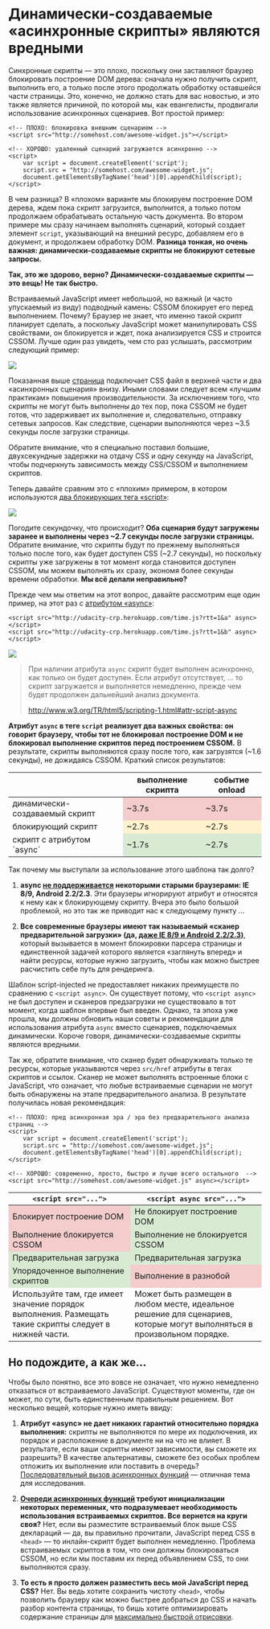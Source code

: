 # Динамически-создаваемые «асинхронные скрипты» являются вредными

Синхронные скрипты — это плохо, поскольку они заставляют браузер блокировать 
построение DOM дерева: сначала нужно получить скрипт, выполнить его, а только 
после этого продолжать обработку оставшейся части страницы. Это, конечно, не 
должно стать для вас новостью, и это также является причиной, по которой мы, 
как евангелисты, продвигали использование асинхронных сценариев. Вот простой 
пример:

    <!-- ПЛОХО: блокировка внешним сценарием -->
    <script src="http://somehost.com/awesome-widget.js"></script>
    
    <!-- ХОРОШО: удаленный сценарий загружается асинхронно -->
    <script>
        var script = document.createElement('script');
        script.src = "http://somehost.com/awesome-widget.js";
        document.getElementsByTagName('head')[0].appendChild(script);
    </script>

В чем разница? В «плохом» варианте мы блокируем построение DOM дерева, ждем 
пока скрипт загрузится, выполнится, а только потом продолжаем обрабатывать 
остальную часть документа. Во втором примере мы сразу начинаем выполнять 
сценарий, который создает элемент `script`, указывающий на внешний ресурс, 
добавляем его в документ, и продолжаем обработку DOM. **Разница тонкая, но 
очень важная: динамически-создаваемые скрипты не блокируют сетевые запросы.**

**Так, это же здорово, верно? Динамически-создаваемые скрипты — это вещь! Не 
так быстро.**

Встраиваемый JavaScript имеет небольшой, но важный (и часто упускаемый из виду) 
подводный камень: CSSOM блокирует его перед выполнением. Почему? Браузер не 
знает, что именно такой скрипт планирует сделать, а поскольку JavaScript может 
манипулировать CSS свойствами, он блокируется и ждет, пока анализируется CSS и 
строится CSSOM. Лучше один раз увидеть, чем сто раз услышать, рассмотрим 
следующий пример:

![][1]

Показанная выше [страница][2] подключает CSS файл в верхней части и два 
«асинхронных сценария» внизу. Иными словами следует всем «лучшим практикам» 
повышения производительности. За исключением того, что скрипты не могут быть 
выполнены до тех пор, пока CSSOM не будет готов, что задерживает их выполнение 
и, следовательно, отправку сетевых запросов. Как следствие, сценарии 
выполняются через ~3.5 секунды после загрузки страницы.

Обратите внимание, что я специально поставил большие, двухсекундные задержки на
отдачу CSS и одну секунду на JavaScript, чтобы подчеркнуть зависимость 
между CSS/CSSOM и выполнением скриптов.

Теперь давайте сравним это с «плохим» примером, в котором используются 
[два блокирующих тега «script»][3]:

![][4]

Погодите секундочку, что происходит? **Оба сценария будут загружены заранее и 
выполнены через ~2.7 секунды после загрузки страницы.** Обратите внимание, 
что скрипты будут по прежнему выполняться только после того, как будет доступен 
CSS (~2.7 секунды), но поскольку скрипты уже загружены в тот момент когда 
становится доступен CSSOM, мы можем выполнять их сразу, экономя более секунды 
времени обработки. **Мы всё делали неправильно?**

Прежде чем мы ответим на этот вопрос, давайте рассмотрим еще один пример, на 
этот раз с [атрибутом «async»][5]:

    <script src="http://udacity-crp.herokuapp.com/time.js?rtt=1&a" async></script>
    <script src="http://udacity-crp.herokuapp.com/time.js?rtt=1&b" async></script>

![][6]

> При наличии атрибута `async` скрипт будет выполнен асинхронно, как только 
> он будет доступен. Если атрибут отсутствует, … то скрипт загружается и 
> выполняется немедленно, прежде чем будет продолжен дальнейший анализ 
> документа.
> 
> http://www.w3.org/TR/html5/scripting-1.html#attr-script-async

**Атрибут `async` в теге `script` реализует два важных свойства: он говорит 
браузеру, чтобы тот не блокировал построение DOM и не блокировал выполнение 
скриптов перед построением CSSOM.** В результате, скрипты выполняются сразу 
после того, как загрузятся (~1.6 секунды), не дожидаясь CSSOM. Краткий список 
результатов:

<table>
    <thead>
        <tr>
            <th></th>
            <th>выполнение скрипта</th>
            <th>событие onload</th>
        </tr>
    </thead>
    <tbody>
        <tr>
            <td>динамически-создаваемый скрипт</td>
            <td style="background-color: #f4cccc;">~3.7s</td>
            <td style="background-color: #f4cccc;">~3.7s</td>
        </tr>
        <tr>
            <td>блокирующий скрипт</td>
            <td style="background-color: #fff2cc;">~2.7s</td>
            <td style="background-color: #fff2cc;">~2.7s</td>
        </tr>
        <tr>
            <td>скрипт с атрибутом `async`</td>
            <td style="background-color: #d9ead3;">~1.7s</td>
            <td style="background-color: #d9ead3;">~2.7s</td>
        </tr>
    </tbody>
</table>

Так почему мы выступали за использование этого шаблона так долго?

1.  **async [не поддерживается][7] некоторыми старыми браузерами: IE 8/9, 
    Android 2.2/2.3**. Эти браузеры игнорируют атрибут и относятся к нему как
    к блокирующему скрипту. Вчера это было большой проблемой, но это так же 
    приводит нас к следующему пункту …

2.  **Все современные браузеры имеют так называемый «сканер предварительной 
    загрузки» (да, [даже IE 8/9 и Android 2.2/2.3][8])**, который вызывается 
    в момент блокировки парсера страницы и единственной задачей которого 
    является «заглянуть вперед» и найти ресурсы, которые нужно загрузить, 
    чтобы как можно быстрее расчистить себе путь для рендеринга.

Шаблон script-injected не предоставляет никаких преимуществ по сравнению 
с `<script async>`. Он существует потому, что `<script async>` не был доступен 
и сканеров предзагрузки не существовало в тот момент, когда шаблон впервые был 
введен. Однако, та эпоха уже прошла, мы должны обновить наши советы и 
рекомендации для использования атрибута `async` вместо сценариев, подключаемых
динамически. Короче говоря, динамически-создаваемые скрипты являются вредными.

Так же, обратите внимание, что сканер будет обнаруживать только те ресурсы, 
которые указываются через `src/href` атрибуты в тегах скриптов и ссылок. 
Сканер не может выполнять встроенные блоки с JavaScript, что означает, что 
любые встраиваемые сценарии не могут быть обнаружены на этапе предварительного 
анализа. В результате получилась новая рекомендация:

    <!-- ПЛОХО: пред асинхронная эра / эра без предварительного анализа страниц -->
    <script>
        var script = document.createElement('script');
        script.src = "http://somehost.com/awesome-widget.js";
        document.getElementsByTagName('head')[0].appendChild(script);
    </script>

    <!-- ХОРОШО: современно, просто, быстро и лучше всего остального  -->
    <script src="http://somehost.com/awesome-widget.js" async></script>

<table>
    <thead>
        <tr>
            <th><code>&lt;script src="..."&gt;</code></th>
            <th><code>&lt;script async src="..."&gt;</code></th>
        </tr>
    </thead>
    <tbody>
    <tr>
        <td style="background-color:#f4cccc;">Блокирует построение DOM</td>
        <td style="background-color:#d9ead3;">Не блокирует построение DOM</td>
    </tr>
    <tr>
        <td style="background-color:#f4cccc;">Выполнение блокируется CSSOM</td>
        <td style="background-color:#d9ead3;">Выполнение не блокируется 
        CSSOM</td>
    </tr>
    <tr>
        <td style="background-color:#d9ead3;">Предварительная загрузка</td>
        <td style="background-color:#d9ead3;">Предварительная загрузка</td>
    </tr>
    <tr>
        <td style="background-color:#d9ead3;">Упорядоченное выполнение 
        скриптов</td>
        <td style="background-color:#f4cccc;">Выполнение в разнобой</td>
    </tr>
    <tr>
        <td>Используйте там, где имеет значение порядок выполнения. Размещать 
        такие скрипты следует в нижней части.</td>
        <td>Может быть размещен в любом месте, идеальное решение для сценариев, 
        которые могут выполняться в произвольном порядке.</td>
    </tr>
    </tbody>
</table>

## Но подождите, а как же…

Чтобы было понятно, все это вовсе не означает, что нужно немедленно отказаться 
от встраиваемого JavaScript. Существуют моменты, где он может, по сути, быть
единственным правильным решением. Вот несколько вещей, которые нужно иметь 
ввиду:

1.  **Атрибут «async» не дает никаких гарантий относительно порядка 
    выполнения:** скрипты не выполняются по мере их подключения, их порядок и 
    расположение в документе ни на что не влияет. В результате, если ваши 
    скрипты имеют зависимости, вы сможете их разрешить? В качестве
    альтернативы, сможете без особых проблем отложить их выполнение или 
    поставить в очередь? [Последовательный вызов асинхронных функций][9] — 
    отличная тема для исследования.

2.  **[Очереди асинхронных функций][9] требуют инициализации некоторых
    переменных, что подразумевает необходимость использования встраиваемых
    скриптов. Все вернется на круги своя?** Нет, если вы разместите
    встраиваемый блок выше CSS деклараций — да, вы правильно прочитали, 
    JavaScript перед CSS в `<head>` — то инлайн-скрипт будет выполнен 
    немедленно. Проблема встраиваемых скриптов в том, что они должны 
    блокироваться CSSOM, но если мы поставим их перед объявлением CSS, то они
    выполняются сразу.

3.  **То есть я просто должен разместить весь мой JavaScript перед CSS?** Нет.
    Вы ведь хотите сохранить чистоту `<head>`, чтобы позволить браузеру как
    можно быстрее добраться до CSS и начать разбор контента страницы, то бишь
    хотите оптимизировать содержание страницы для 
    [максимально быстрой отрисовки][10].

 [1]: img/xasync-injected.png
 [2]: http://jsbin.com/qefefiyi/9/quiet
 [3]: http://jsbin.com/qefefiyi/8/quiet
 [4]: img/xasync-blocking.png
 [5]: http://jsbin.com/qefefiyi/7/quiet
 [6]: img/xasync-async.png
 [7]: http://caniuse.com/#search=async
 [8]: http://andydavies.me/blog/2013/10/22/how-the-browser-pre-loader-makes-pages-load-faster/
 [9]: http://stackoverflow.com/questions/6963779/whats-the-name-of-googla-analytics-async-design-pattern-and-where-is-it-used
 [10]: https://developers.google.com/speed/docs/insights/mobile
